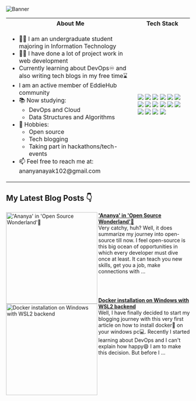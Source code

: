 ![Banner](https://user-images.githubusercontent.com/55504616/223646575-7ca2f90e-561e-4f0e-ac54-681860bf29ed.png)

<table>
<tr>
 <th>About Me</th>
 <th>Tech Stack</th>
</tr>

<tr>
 <td width="70%">
   <ul>
     <li> 👩‍🎓 I am an undergraduate student majoring in Information Technology </li>
     <li> 👩‍💻 I have done a lot of project work in web development </li>
     <li> Currently learning about DevOps♾ and also writing tech blogs in my free time⌛ </li>
     <li> I am an active member of EddieHub community</li>
     <li> 📚 Now studying:   
        <ul> 
          <li> DevOps and Cloud</li>   
          <li> Data Structures and Algorithms </li> 
        </ul>          
     </li>  
     <li> 🏓 Hobbies:
        <ul> 
          <li> Open source </li>
          <li> Tech blogging </li>
          <li> Taking part in hackathons/tech-events</li>
        </ul>
     </li>  
     <li> 📫 Feel free to reach me at: ananyanayak102@gmail.com</li>
   </ul> 
</td>
<td>
    <img src="https://img.shields.io/badge/java-%23ED8B00.svg?style=for-the-badge&logo=java&logoColor=white"/>
    <img src="https://img.shields.io/badge/git-%23F05033.svg?style=for-the-badge&logo=git&logoColor=white"/>
    <img src="https://img.shields.io/badge/github-%23121011.svg?style=for-the-badge&logo=github&logoColor=white"/>
    <img src="https://img.shields.io/badge/gitpod-f06611.svg?style=for-the-badge&logo=gitpod&logoColor=white"/>
    <img src="https://img.shields.io/badge/javascript-%23323330.svg?style=for-the-badge&logo=javascript&logoColor=%23F7DF1E"/>
    <img src="https://img.shields.io/badge/css3-%231572B6.svg?style=for-the-badge&logo=css3&logoColor=white"/>
    <img src="https://img.shields.io/badge/html5-%23E34F26.svg?style=for-the-badge&logo=html5&logoColor=white"/>
    <img src="https://img.shields.io/badge/react-%2320232a.svg?style=for-the-badge&logo=react&logoColor=%2361DAFB"/>
    <img src="https://img.shields.io/badge/docker-%230db7ed.svg?style=for-the-badge&logo=docker&logoColor=white"/>
    <img src="https://img.shields.io/badge/Visual%20Studio%20Code-0078d7.svg?style=for-the-badge&logo=visual-studio-code&logoColor=white"/>
    <img src="https://img.shields.io/badge/Ubuntu-E95420?style=for-the-badge&logo=ubuntu&logoColor=white"/>
    <img src="https://img.shields.io/badge/Firebase-039BE5?style=for-the-badge&logo=Firebase&logoColor=white"/>
    <img src="https://img.shields.io/badge/MongoDB-%234ea94b.svg?style=for-the-badge&logo=mongodb&logoColor=white"/>
    <img src="https://img.shields.io/badge/node.js-6DA55F?style=for-the-badge&logo=node.js&logoColor=white"/>
    <img src="https://img.shields.io/badge/NPM-%23000000.svg?style=for-the-badge&logo=npm&logoColor=white"/>
    <img src="https://img.shields.io/badge/express.js-%23404d59.svg?style=for-the-badge&logo=express&logoColor=%2361DAFB"/>
  </td>
</tr>
</table>

## My Latest Blog Posts 👇
<!-- HASHNODE_BLOG:START -->
<p align="left">
<a href="https://ananyacodes.hashnode.dev/ananya-in-open-source-wonderland" title="'Ananya' in 'Open Source Wonderland'🐙"><img src="https://cdn.hashnode.com/res/hashnode/image/upload/v1678263631292/fd6ccc3a-9e29-4aa5-b90e-7f5ba57b70c5.png" alt="'Ananya' in 'Open Source Wonderland'🐙" width="250px" align="left" /></a>
<a href="https://ananyacodes.hashnode.dev/ananya-in-open-source-wonderland" title="'Ananya' in 'Open Source Wonderland'🐙"><strong>'Ananya' in 'Open Source Wonderland'🐙</strong></a>
<br/> Very catchy, huh? Well, it does summarize my journey into open-source till now. I feel open-source is this big ocean of opportunities in which every developer must dive once at least. It can teach you new skills, get you a job, make connections with ... </p> <br/> <br/>
<p align="left">
<a href="https://ananyacodes.hashnode.dev/docker-installation-on-windows-with-wsl2-backend" title="Docker installation on Windows with WSL2 backend"><img src="https://cdn.hashnode.com/res/hashnode/image/upload/v1678262476865/58ebb917-a5b4-41c6-b997-f0fdce7c84b7.png" alt="Docker installation on Windows with WSL2 backend" width="250px" align="left" /></a>
<a href="https://ananyacodes.hashnode.dev/docker-installation-on-windows-with-wsl2-backend" title="Docker installation on Windows with WSL2 backend"><strong>Docker installation on Windows with WSL2 backend</strong></a>
<br/> Well, I have finally decided to start my blogging journey with this very first article on how to install docker🐳 on your windows pc💻.
Recently I started learning about DevOps and I can't explain how happy😄 I am to make this decision. But before I ... </p> <br/> <br/>
<!-- HASHNODE_BLOG:END -->

